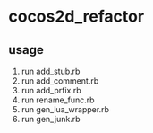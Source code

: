 # cocos2d_refactor
## usage
1. run add_stub.rb
2. run add_comment.rb
3. run add_prfix.rb
4. run rename_func.rb
5. run gen_lua_wrapper.rb
6. run gen_junk.rb